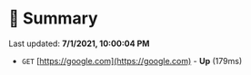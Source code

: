 # 📖 Summary
Last updated: **7/1/2021, 10:00:04 PM**

- `GET` [https://google.com](https://google.com) - **Up** (179ms)
